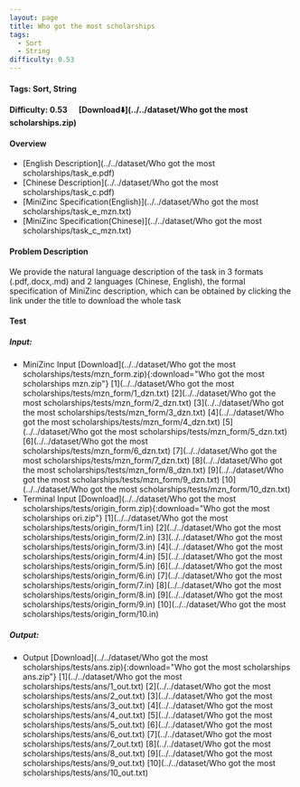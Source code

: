 ```yaml
---
layout: page
title: Who got the most scholarships
tags:
  - Sort
  - String
difficulty: 0.53
---
```


#### Tags: Sort, String
#### Difficulty: 0.53 &nbsp;&nbsp;&nbsp;&nbsp; [Download⬇️](../../dataset/Who got the most scholarships.zip)
#### Overview
- [English Description](../../dataset/Who got the most scholarships/task_e.pdf)
- [Chinese Description](../../dataset/Who got the most scholarships/task_c.pdf)
- [MiniZinc Specification(English)](../../dataset/Who got the most scholarships/task_e_mzn.txt)
- [MiniZinc Specification(Chinese)](../../dataset/Who got the most scholarships/task_c_mzn.txt)

#### Problem Description
We provide the natural language description of the task in 3 formats (.pdf,.docx,.md) and 2 languages (Chinese, English), the formal specification of MiniZinc description, which can be obtained by clicking the link under the title to download the whole task
#### Test
##### Input:
- MiniZinc Input [Download](../../dataset/Who got the most scholarships/tests/mzn_form.zip){:download="Who got the most scholarships mzn.zip"} [1](../../dataset/Who got the most scholarships/tests/mzn_form/1_dzn.txt) [2](../../dataset/Who got the most scholarships/tests/mzn_form/2_dzn.txt) [3](../../dataset/Who got the most scholarships/tests/mzn_form/3_dzn.txt) [4](../../dataset/Who got the most scholarships/tests/mzn_form/4_dzn.txt) [5](../../dataset/Who got the most scholarships/tests/mzn_form/5_dzn.txt) [6](../../dataset/Who got the most scholarships/tests/mzn_form/6_dzn.txt) [7](../../dataset/Who got the most scholarships/tests/mzn_form/7_dzn.txt) [8](../../dataset/Who got the most scholarships/tests/mzn_form/8_dzn.txt) [9](../../dataset/Who got the most scholarships/tests/mzn_form/9_dzn.txt) [10](../../dataset/Who got the most scholarships/tests/mzn_form/10_dzn.txt) 
- Terminal Input [Download](../../dataset/Who got the most scholarships/tests/origin_form.zip){:download="Who got the most scholarships ori.zip"} [1](../../dataset/Who got the most scholarships/tests/origin_form/1.in) [2](../../dataset/Who got the most scholarships/tests/origin_form/2.in) [3](../../dataset/Who got the most scholarships/tests/origin_form/3.in) [4](../../dataset/Who got the most scholarships/tests/origin_form/4.in) [5](../../dataset/Who got the most scholarships/tests/origin_form/5.in) [6](../../dataset/Who got the most scholarships/tests/origin_form/6.in) [7](../../dataset/Who got the most scholarships/tests/origin_form/7.in) [8](../../dataset/Who got the most scholarships/tests/origin_form/8.in) [9](../../dataset/Who got the most scholarships/tests/origin_form/9.in) [10](../../dataset/Who got the most scholarships/tests/origin_form/10.in) 

##### Output:
- Output [Download](../../dataset/Who got the most scholarships/tests/ans.zip){:download="Who got the most scholarships ans.zip"} [1](../../dataset/Who got the most scholarships/tests/ans/1_out.txt) [2](../../dataset/Who got the most scholarships/tests/ans/2_out.txt) [3](../../dataset/Who got the most scholarships/tests/ans/3_out.txt) [4](../../dataset/Who got the most scholarships/tests/ans/4_out.txt) [5](../../dataset/Who got the most scholarships/tests/ans/5_out.txt) [6](../../dataset/Who got the most scholarships/tests/ans/6_out.txt) [7](../../dataset/Who got the most scholarships/tests/ans/7_out.txt) [8](../../dataset/Who got the most scholarships/tests/ans/8_out.txt) [9](../../dataset/Who got the most scholarships/tests/ans/9_out.txt) [10](../../dataset/Who got the most scholarships/tests/ans/10_out.txt) 

